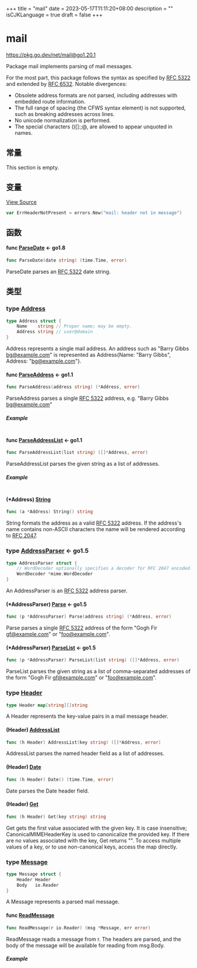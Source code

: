 +++
title = "mail"
date = 2023-05-17T11:11:20+08:00
description = ""
isCJKLanguage = true
draft = false
+++
# mail

https://pkg.go.dev/net/mail@go1.20.1



Package mail implements parsing of mail messages.

For the most part, this package follows the syntax as specified by [RFC 5322](https://rfc-editor.org/rfc/rfc5322.html) and extended by [RFC 6532](https://rfc-editor.org/rfc/rfc6532.html). Notable divergences:

- Obsolete address formats are not parsed, including addresses with embedded route information.
- The full range of spacing (the CFWS syntax element) is not supported, such as breaking addresses across lines.
- No unicode normalization is performed.
- The special characters ()[]:;@\, are allowed to appear unquoted in names.









## 常量 

This section is empty.

## 变量

[View Source](https://cs.opensource.google/go/go/+/go1.20.1:src/net/mail/message.go;l=160)

``` go linenums="1"
var ErrHeaderNotPresent = errors.New("mail: header not in message")
```

## 函数

#### func [ParseDate](https://cs.opensource.google/go/go/+/go1.20.1:src/net/mail/message.go;l=99)  <- go1.8

``` go linenums="1"
func ParseDate(date string) (time.Time, error)
```

ParseDate parses an [RFC 5322](https://rfc-editor.org/rfc/rfc5322.html) date string.

## 类型

### type [Address](https://cs.opensource.google/go/go/+/go1.20.1:src/net/mail/message.go;l=183) 

``` go linenums="1"
type Address struct {
	Name    string // Proper name; may be empty.
	Address string // user@domain
}
```

Address represents a single mail address. An address such as "Barry Gibbs <bg@example.com>" is represented as Address{Name: "Barry Gibbs", Address: "bg@example.com"}.

#### func [ParseAddress](https://cs.opensource.google/go/go/+/go1.20.1:src/net/mail/message.go;l=189)  <- go1.1

``` go linenums="1"
func ParseAddress(address string) (*Address, error)
```

ParseAddress parses a single [RFC 5322](https://rfc-editor.org/rfc/rfc5322.html) address, e.g. "Barry Gibbs <bg@example.com>"

##### Example
``` go linenums="1"
```

#### func [ParseAddressList](https://cs.opensource.google/go/go/+/go1.20.1:src/net/mail/message.go;l=194)  <- go1.1

``` go linenums="1"
func ParseAddressList(list string) ([]*Address, error)
```

ParseAddressList parses the given string as a list of addresses.

##### Example
``` go linenums="1"
```

#### (*Address) [String](https://cs.opensource.google/go/go/+/go1.20.1:src/net/mail/message.go;l=219) 

``` go linenums="1"
func (a *Address) String() string
```

String formats the address as a valid [RFC 5322](https://rfc-editor.org/rfc/rfc5322.html) address. If the address's name contains non-ASCII characters the name will be rendered according to [RFC 2047](https://rfc-editor.org/rfc/rfc2047.html).

### type [AddressParser](https://cs.opensource.google/go/go/+/go1.20.1:src/net/mail/message.go;l=199)  <- go1.5

``` go linenums="1"
type AddressParser struct {
	// WordDecoder optionally specifies a decoder for RFC 2047 encoded-words.
	WordDecoder *mime.WordDecoder
}
```

An AddressParser is an [RFC 5322](https://rfc-editor.org/rfc/rfc5322.html) address parser.

#### (*AddressParser) [Parse](https://cs.opensource.google/go/go/+/go1.20.1:src/net/mail/message.go;l=206)  <- go1.5

``` go linenums="1"
func (p *AddressParser) Parse(address string) (*Address, error)
```

Parse parses a single [RFC 5322](https://rfc-editor.org/rfc/rfc5322.html) address of the form "Gogh Fir <gf@example.com>" or "foo@example.com".

#### (*AddressParser) [ParseList](https://cs.opensource.google/go/go/+/go1.20.1:src/net/mail/message.go;l=212)  <- go1.5

``` go linenums="1"
func (p *AddressParser) ParseList(list string) ([]*Address, error)
```

ParseList parses the given string as a list of comma-separated addresses of the form "Gogh Fir <gf@example.com>" or "foo@example.com".

### type [Header](https://cs.opensource.google/go/go/+/go1.20.1:src/net/mail/message.go;l=148) 

``` go linenums="1"
type Header map[string][]string
```

A Header represents the key-value pairs in a mail message header.

#### (Header) [AddressList](https://cs.opensource.google/go/go/+/go1.20.1:src/net/mail/message.go;l=172) 

``` go linenums="1"
func (h Header) AddressList(key string) ([]*Address, error)
```

AddressList parses the named header field as a list of addresses.

#### (Header) [Date](https://cs.opensource.google/go/go/+/go1.20.1:src/net/mail/message.go;l=163) 

``` go linenums="1"
func (h Header) Date() (time.Time, error)
```

Date parses the Date header field.

#### (Header) [Get](https://cs.opensource.google/go/go/+/go1.20.1:src/net/mail/message.go;l=156) 

``` go linenums="1"
func (h Header) Get(key string) string
```

Get gets the first value associated with the given key. It is case insensitive; CanonicalMIMEHeaderKey is used to canonicalize the provided key. If there are no values associated with the key, Get returns "". To access multiple values of a key, or to use non-canonical keys, access the map directly.

### type [Message](https://cs.opensource.google/go/go/+/go1.20.1:src/net/mail/message.go;l=45) 

``` go linenums="1"
type Message struct {
	Header Header
	Body   io.Reader
}
```

A Message represents a parsed mail message.

#### func [ReadMessage](https://cs.opensource.google/go/go/+/go1.20.1:src/net/mail/message.go;l=53) 

``` go linenums="1"
func ReadMessage(r io.Reader) (msg *Message, err error)
```

ReadMessage reads a message from r. The headers are parsed, and the body of the message will be available for reading from msg.Body.

##### Example
``` go linenums="1"
```


